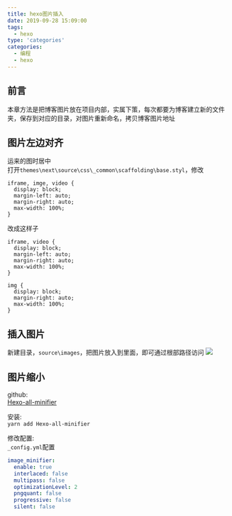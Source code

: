 ```yaml
---
title: hexo图片插入
date: 2019-09-28 15:09:00
tags:
  - hexo
type: 'categories'
categories:
  - 编程
  - hexo
---
```


## 前言

本章方法是把博客图片放在项目内部，实属下策，每次都要为博客建立新的文件夹，保存到对应的目录，对图片重新命名，拷贝博客图片地址

## 图片左边对齐

运来的图时居中  
打开`themes\next\source\css\_common\scaffolding\base.styl`，修改

```styl
iframe, imge, video {
  display: block;
  margin-left: auto;
  margin-right: auto;
  max-width: 100%;
}
```

改成这样子

```styl
iframe, video {
  display: block;
  margin-left: auto;
  margin-right: auto;
  max-width: 100%;
}

img {
  display: block;
  margin-right: auto;
  max-width: 100%;
}
```

<!--more-->

## 插入图片

新建目录，`source\images`，把图片放入到里面，即可通过根部路径访问
![](/../images/hexo图片插入/图片示例.png)

## 图片缩小

github:  
[Hexo-all-minifier](https://github.com/vseventer/Hexo-all-minifier)

安装:  
`yarn add Hexo-all-minifier`

修改配置:  
`_config.yml`配置

```yml
image_minifier:
  enable: true
  interlaced: false
  multipass: false
  optimizationLevel: 2
  pngquant: false
  progressive: false
  silent: false
```
